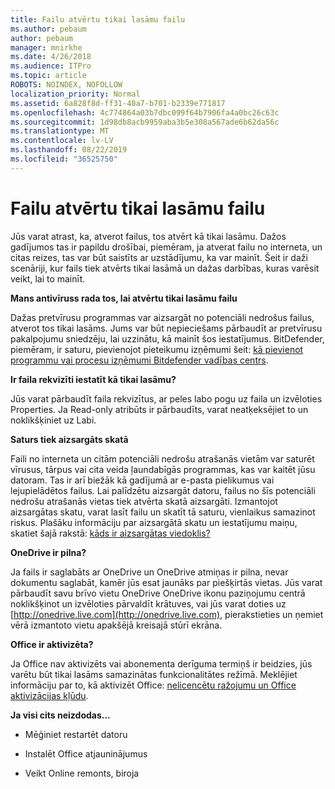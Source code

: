 ```yaml
---
title: Failu atvērtu tikai lasāmu failu
ms.author: pebaum
author: pebaum
manager: mnirkhe
ms.date: 4/26/2018
ms.audience: ITPro
ms.topic: article
ROBOTS: NOINDEX, NOFOLLOW
localization_priority: Normal
ms.assetid: 6a828f8d-ff31-40a7-b701-b2339e771817
ms.openlocfilehash: 4c774864a03b7dbc099f64b7906fa4a0bc26c63c
ms.sourcegitcommit: 1d98db8acb9959aba3b5e308a567ade6b62da56c
ms.translationtype: MT
ms.contentlocale: lv-LV
ms.lasthandoff: 08/22/2019
ms.locfileid: "36525750"
---
```

# <a name="file-open-read-only"></a>Failu atvērtu tikai lasāmu failu

Jūs varat atrast, ka, atverot failus, tos atvērt kā tikai lasāmu. Dažos gadījumos tas ir papildu drošībai, piemēram, ja atverat failu no interneta, un citas reizes, tas var būt saistīts ar uzstādījumu, ka var mainīt. Šeit ir daži scenāriji, kur fails tiek atvērts tikai lasāmā un dažas darbības, kuras varēsit veikt, lai to mainīt.
  
 **Mans antivīruss rada tos, lai atvērtu tikai lasāmu failu**
  
Dažas pretvīrusu programmas var aizsargāt no potenciāli nedrošus failus, atverot tos tikai lasāms. Jums var būt nepieciešams pārbaudīt ar pretvīrusu pakalpojumu sniedzēju, lai uzzinātu, kā mainīt šos iestatījumus. BitDefender, piemēram, ir saturu, pievienojot pieteikumu izņēmumi šeit: [kā pievienot programmu vai procesu izņēmumi Bitdefender vadības centrs](https://www.bitdefender.com/support/how-to-add-application-or-process-exclusions-in-bitdefender-control-center-1119.mdl).
  
 **Ir faila rekvizīti iestatīt kā tikai lasāmu?**
  
Jūs varat pārbaudīt faila rekvizītus, ar peles labo pogu uz faila un izvēloties Properties. Ja Read-only atribūts ir pārbaudīts, varat neatķeksējiet to un noklikšķiniet uz Labi.
  
 **Saturs tiek aizsargāts skatā**
  
Faili no interneta un citām potenciāli nedrošu atrašanās vietām var saturēt vīrusus, tārpus vai cita veida ļaundabīgās programmas, kas var kaitēt jūsu datoram. Tas ir arī biežāk kā gadījumā ar e-pasta pielikumus vai lejupielādētos failus. Lai palīdzētu aizsargāt datoru, failus no šīs potenciāli nedrošu atrašanās vietas tiek atvērta skatā aizsargāti. Izmantojot aizsargātas skatu, varat lasīt failu un skatīt tā saturu, vienlaikus samazinot riskus. Plašāku informāciju par aizsargātā skatu un iestatījumu maiņu, skatiet šajā rakstā: [kāds ir aizsargātas viedoklis?](https://support.office.com/article/d6f09ac7-e6b9-4495-8e43-2bbcdbcb6653)
  
 **OneDrive ir pilna?**
  
Ja fails ir saglabāts ar OneDrive un OneDrive atmiņas ir pilna, nevar dokumentu saglabāt, kamēr jūs esat jaunāks par piešķirtās vietas. Jūs varat pārbaudīt savu brīvo vietu OneDrive OneDrive ikonu paziņojumu centrā noklikšķinot un izvēloties pārvaldīt krātuves, vai jūs varat doties uz [http://onedrive.live.com](http://onedrive.live.com), pierakstieties un ņemiet vērā izmantoto vietu apakšējā kreisajā stūrī ekrāna.
  
 **Office ir aktivizēta?**
  
Ja Office nav aktivizēts vai abonementa derīguma termiņš ir beidzies, jūs varētu būt tikai lasāms samazinātas funkcionalitātes režīmā. Meklējiet informāciju par to, kā aktivizēt Office: [nelicencētu ražojumu un Office aktivizācijas kļūdu](https://support.office.com/article/unlicensed-product-and-activation-errors-in-office-0d23d3c0-c19c-4b2f-9845-5344fedc4380).
  
 **Ja visi cits neizdodas...**
  
- Mēģiniet restartēt datoru
    
- Instalēt Office atjauninājumus
    
- Veikt Online remonts, biroja
    


